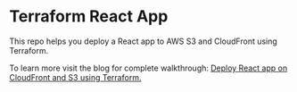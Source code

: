 # Terraform React App

This repo helps you deploy a React app to AWS S3 and CloudFront using Terraform.

To learn more visit the blog for complete walkthrough: [Deploy React app on CloudFront and S3 using Terraform.](https://blog.everestek.com/deploy-react-app-to-aws-s3-using-terraform)
